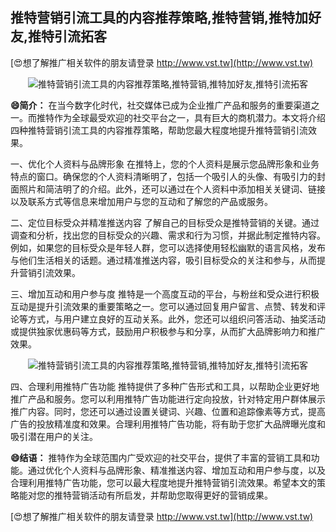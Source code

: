## **推特营销引流工具的内容推荐策略,推特营销,推特加好友,推特引流拓客**

[😍想了解推广相关软件的朋友请登录 http://www.vst.tw](http://www.vst.tw)

 <center><img src="https://vst.tw/MP4/tuiguang/png/4.png" alt="推特营销引流工具的内容推荐策略,推特营销,推特加好友,推特引流拓客"></center>

**😄简介：**
在当今数字化时代，社交媒体已成为企业推广产品和服务的重要渠道之一。而推特作为全球最受欢迎的社交平台之一，具有巨大的商机潜力。本文将介绍四种推特营销引流工具的内容推荐策略，帮助您最大程度地提升推特营销引流效果。

一、优化个人资料与品牌形象
在推特上，您的个人资料是展示您品牌形象和业务特点的窗口。确保您的个人资料清晰明了，包括一个吸引人的头像、有吸引力的封面照片和简洁明了的介绍。此外，还可以通过在个人资料中添加相关关键词、链接以及联系方式等信息来增加用户与您的互动和了解您的产品或服务。

二、定位目标受众并精准推送内容
了解自己的目标受众是推特营销的关键。通过调查和分析，找出您的目标受众的兴趣、需求和行为习惯，并据此制定推特内容。例如，如果您的目标受众是年轻人群，您可以选择使用轻松幽默的语言风格，发布与他们生活相关的话题。通过精准推送内容，吸引目标受众的关注和参与，从而提升营销引流效果。

三、增加互动和用户参与度
推特是一个高度互动的平台，与粉丝和受众进行积极互动是提升引流效果的重要策略之一。您可以通过回复用户留言、点赞、转发和评论等方式，与用户建立良好的互动关系。此外，您还可以组织问答活动、抽奖活动或提供独家优惠码等方式，鼓励用户积极参与和分享，从而扩大品牌影响力和推广效果。

 <center><img src="https://vst.tw/MP4/tuiguang/png/4.png" alt="推特营销引流工具的内容推荐策略,推特营销,推特加好友,推特引流拓客"></center>

四、合理利用推特广告功能
推特提供了多种广告形式和工具，以帮助企业更好地推广产品和服务。您可以利用推特广告功能进行定向投放，针对特定用户群体展示推广内容。同时，您还可以通过设置关键词、兴趣、位置和追踪像素等方式，提高广告的投放精准度和效果。合理利用推特广告功能，将有助于您扩大品牌曝光度和吸引潜在用户的关注。

**😄结语：**
推特作为全球范围内广受欢迎的社交平台，提供了丰富的营销工具和功能。通过优化个人资料与品牌形象、精准推送内容、增加互动和用户参与度，以及合理利用推特广告功能，您可以最大程度地提升推特营销引流效果。希望本文的策略能对您的推特营销活动有所启发，并帮助您取得更好的营销成果。

[😍想了解推广相关软件的朋友请登录 http://www.vst.tw](http://www.vst.tw)



